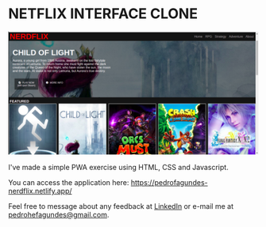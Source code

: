 # NETFLIX INTERFACE CLONE
[![Header](https://github.com/PedroheFagundes/netflix-interface-clone/blob/master/nerdflix.png "Header")](https://some-url.dev/)  

I've made a simple PWA exercise using HTML, CSS and Javascript.

You can access the application here: 
https://pedrofagundes-nerdflix.netlify.app/


Feel free to message about any feedback at <a href="https://www.linkedin.com/in/pedrofagundes/" target="_blank">LinkedIn</a> or e-mail me at pedrohefagundes@gmail.com.
